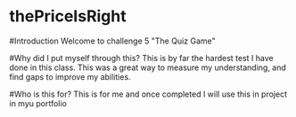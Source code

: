 # thePriceIsRight

#Introduction
Welcome to challenge 5 "The Quiz Game"

#Why did I put myself through this?
This is by far the hardest test I have done in this class. This was a great way to measure my understanding, and find gaps to improve my abilities.

#Who is this for?
This is for me and once completed I will use this in project in myu portfolio
